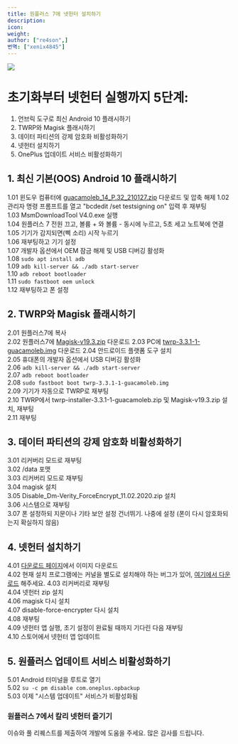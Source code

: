 ```yaml
---
title: 원플러스 7에 넷헌터 설치하기
description:
icon:
weight:
author: ["re4son",]
번역: ["xenix4845"]
---
```


![](one-plus-7p.png)

# 초기화부터 넷헌터 실행까지 5단계:
  
1. 언브릭 도구로 최신 Android 10 플래시하기
2. TWRP와 Magisk 플래시하기
3. 데이터 파티션의 강제 암호화 비활성화하기
4. 넷헌터 설치하기
5. OnePlus 업데이트 서비스 비활성화하기
  
## 1. 최신 기본(OOS) Android 10 플래시하기
  
1.01	윈도우 컴퓨터에 [guacamoleb_14_P.32_210127.zip](https://kali.download/nethunter-images/devices/guacamole/guacamoleb_14_P.32_210127.zip) 다운로드 및 압축 해제
1.02	관리자 명령 프롬프트를 열고 "bcdedit /set testsigning on" 입력 후 재부팅  
1.03	MsmDownloadTool V4.0.exe 실행  
1.04	원플러스 7 전원 끄고, 볼륨 + 와 볼륨 - 동시에 누르고, 5초 세고 노트북에 연결  
1.05	기기가 감지되면(삑 소리) 시작 누르기  
1.06	재부팅하고 기기 설정  
1.07	개발자 옵션에서 OEM 잠금 해제 및 USB 디버깅 활성화  
1.08	`sudo apt install adb`  
1.09	`adb kill-server && ./adb start-server`  
1.10	`adb reboot bootloader`  
1.11	`sudo fastboot oem unlock`  
1.12	재부팅하고 폰 설정  
  
## 2. TWRP와 Magisk 플래시하기
  
2.01	원플러스7에 복사  
2.02	원플러스7에 [Magisk-v19.3.zip](https://kali.download/nethunter-images/devices/guacamole/Magisk-v19.3.zip) 다운로드
2.03	PC에 [twrp-3.3.1-1-guacamoleb.img](https://kali.download/nethunter-images/devices/guacamole/twrp-3.3.1-1-guacamoleb.img) 다운로드
2.04	안드로이드 플랫폼 도구 설치  
2.05	휴대폰의 개발자 옵션에서 USB 디버깅 활성화  
2.06	`adb kill-server && ./adb start-server`  
2.07	`adb reboot bootloader`  
2.08	`sudo fastboot boot twrp-3.3.1-1-guacamoleb.img`  
2.09	기기가 자동으로 TWRP로 재부팅  
2.10	TWRP에서 twrp-installer-3.3.1-1-guacamoleb.zip 및 Magisk-v19.3.zip 설치, 재부팅  
2.11	재부팅  
  
## 3. 데이터 파티션의 강제 암호화 비활성화하기
  
3.01	리커버리 모드로 재부팅  
3.02	/data 포맷  
3.03	리커버리 모드로 재부팅  
3.04	magisk 설치  
3.05	Disable_Dm-Verity_ForceEncrypt_11.02.2020.zip 설치  
3.06	시스템으로 재부팅  
3.07	폰 설정하되 지문이나 기타 보안 설정 건너뛰기. 나중에 설정 (폰이 다시 암호화되는지 확실하지 않음)  
  
## 4. 넷헌터 설치하기
  
4.01	[다운로드 페이지](/get-kali/#kali-mobile)에서 이미지 다운로드  
4.02	현재 설치 프로그램에는 커널을 별도로 설치해야 하는 버그가 있어, [여기에서 다운로드](https://kali.download/nethunter-images/devices/guacamole/kernel-nethunter-2021.3-oneplus7-oos-ten.zip) 해주세요.
4.03	리커버리로 재부팅  
4.04	넷헌터 zip 설치  
4.06	magisk 다시 설치  
4.07	disable-force-encrypter 다시 설치  
4.08	재부팅  
4.09	넷헌터 앱 실행, 초기 설정이 완료될 때까지 기다린 다음 재부팅  
4.10	스토어에서 넷헌터 앱 업데이트  
  
## 5. 원플러스 업데이트 서비스 비활성화하기
  
5.01	Android 터미널을 루트로 열기  
5.02	`su -c pm disable com.oneplus.opbackup`  
5.03	이제 "시스템 업데이트" 서비스가 비활성화됨  
  
### 원플러스 7에서 칼리 넷헌터 즐기기  
  
이슈와 풀 리퀘스트를 제출하여 개발에 도움을 주세요. 많은 감사를 드립니다.
